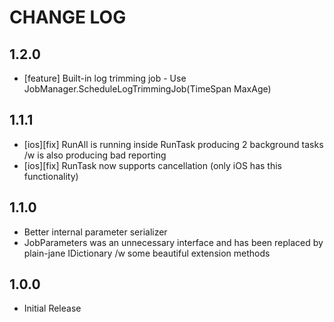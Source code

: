 # CHANGE LOG

## 1.2.0
* [feature] Built-in log trimming job - Use JobManager.ScheduleLogTrimmingJob(TimeSpan MaxAge)

## 1.1.1
* [ios][fix] RunAll is running inside RunTask producing 2 background tasks /w is also producing bad reporting
* [ios][fix] RunTask now supports cancellation (only iOS has this functionality)

## 1.1.0
* Better internal parameter serializer
* JobParameters was an unnecessary interface and has been replaced by plain-jane IDictionary /w some beautiful extension methods

## 1.0.0
* Initial Release